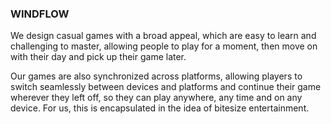 ### WINDFLOW
We design casual games with a broad appeal, which are easy to learn and challenging to master, allowing people to play for a moment, then move on with their day and pick up their game later.

Our games are also synchronized across platforms, allowing players to switch seamlessly between devices and platforms and continue their game wherever they left off, so they can play anywhere, any time and on any device. For us, this is encapsulated in the idea of bitesize entertainment.
